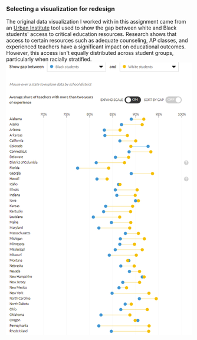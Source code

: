 ### Selecting a visualization for redesign

The original data visualization I worked with in this assignment came from an [Urban Institute](https://apps.urban.org/features/education-equity-tool/) tool used to show the gap between white and Black students' access to critical education resources. Research shows that access to certain resources such as adequate counseling, AP classes, and experienced teachers have a significant impact on educational outcomes. However, this access isn't equally distributed across student groups, particularly when racially stratified.
![](UrbanDataViz.png) 
